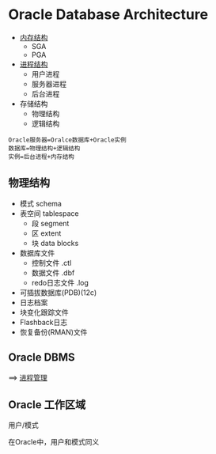 # Oracle Database Architecture

- [内存结构](../Mgmt/Memory.md)
  - SGA
  - PGA
- [进程结构](../Mgmt/Progress.md)
  - 用户进程
  - 服务器进程
  - 后台进程
- 存储结构
  - 物理结构
  - 逻辑结构

```oracle
Oracle服务器=Oralce数据库+Oracle实例
数据库=物理结构+逻辑结构
实例=后台进程+内存结构
```

## 物理结构

- 模式 schema
- 表空间 tablespace
  - 段 segment
  - 区 extent
  - 块 data blocks
- 数据库文件
  - 控制文件 .ctl
  - 数据文件 .dbf
  - redo日志文件 .log
- 可插拔数据库(PDB)(12c)
- 日志档案
- 块变化跟踪文件
- Flashback日志
- 恢复备份(RMAN)文件

## Oracle DBMS

==> [进程管理](../Mgmt/Progress.md)

## Oracle 工作区域

用户/模式

在Oracle中，用户和模式同义


